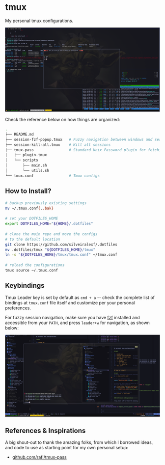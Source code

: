 # tmux

My personal tmux configurations.

![preview-kill-all](../images/tmux-kill-all.png)

Check the reference below on how things are organized:

```bash
.
├── README.md
├── session-fzf-popup.tmux   # Fuzzy navigation between windows and sessions
├── session-kill-all.tmux    # Kill all sessions
├── tmux-pass                # Standard Unix Password plugin for fetching secrets
│   ├── plugin.tmux
│   └── scripts
│       ├── main.sh
│       └── utils.sh
└── tmux.conf                # Tmux configs
```

## How to Install?

```bash
# backup previously existing settings
mv ~/.tmux.conf{,.bak}

# set your DOTFILES_HOME
export DOTFILES_HOME="${HOME}/.dotfiles"

# clone the main repo and move the configs
# to the default location
git clone https://github.com/silveiralexf/.dotfiles
mv .dotfiles/tmux "${DOTFILES_HOME}/tmux"
ln -s "${DOTFILES_HOME}/tmux/tmux.conf" ~/tmux.conf

# reload the configurations
tmux source ~/.tmux.conf
```

## Keybindings

Tmux Leader key is set by default as `cmd + a` -- check the complete list
of bindings at `tmux.conf` file itself and customize per your personal
preferences.

For fuzzy session navigation, make sure you have [fzf](https://github.com/junegunn/fzf/) installed and accessible
from your `PATH`, and press `leader+w` for navigation, as shown below:

![preview-fzf-popup](../images/tmux-fzf-popup.png)

## References & Inspirations

A big shout-out to thank the amazing folks, from which I borrowed ideas,
and code to use as starting point for my own personal setup:

- [github.com/rafi/tmux-pass](https://github.com/rafi/tmux-pass)
